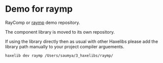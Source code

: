 Demo for raymp
==========================
RayComp or [raymp][1] demo repository.          

The component library is moved to its own repository.

If using the library directly then as usual with other Haxelibs please add the library path manually to your project compiler arguements.
```
haxelib dev raymp /Users/saumya/3_haxelibs/raymp/
```










[1]: https://github.com/saumya/raymp
